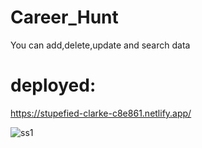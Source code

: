 # Career_Hunt

You can add,delete,update and search data

# deployed:
https://stupefied-clarke-c8e861.netlify.app/

![ss1](https://user-images.githubusercontent.com/43677124/121780083-5d079400-cbbc-11eb-90c8-9cb25be72ff4.PNG)





